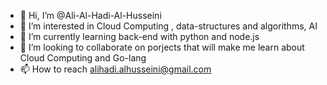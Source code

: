 - 👋 Hi, I’m @Ali-Al-Hadi-Al-Husseini
- 👀 I’m interested in Cloud Computing , data-structures and algorithms,  AI
- 🌱 I’m currently learning back-end with python and node.js
- 💞️ I’m looking to collaborate on porjects that will make  me learn about Cloud Computing and Go-lang
- 📫 How to reach alihadi.alhusseini@gmail.com

<!---
Ali-Al-Hadi-Al-Husseini/Ali-Al-Hadi-Al-Husseini is a ✨ special ✨ repository because its `README.md` (this file) appears on your GitHub profile.
You can click the Preview link to take a look at your changes.
--->
